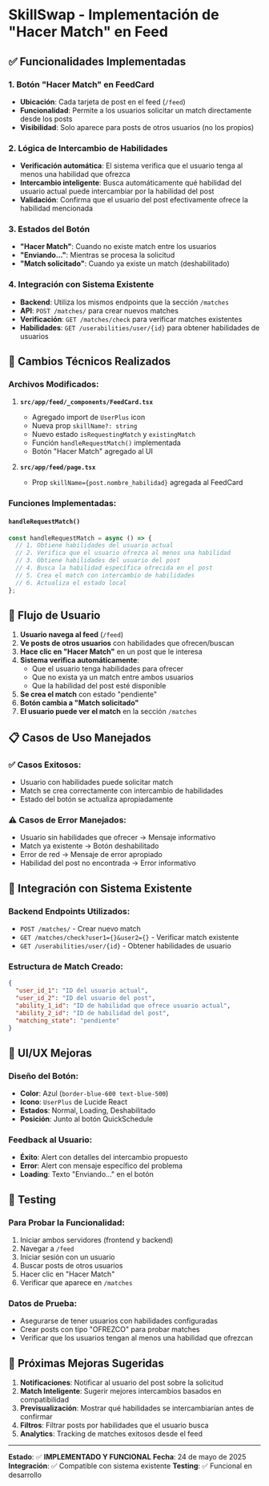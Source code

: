 # SkillSwap - Implementación de "Hacer Match" en Feed

## ✅ Funcionalidades Implementadas

### 1. Botón "Hacer Match" en FeedCard

- **Ubicación**: Cada tarjeta de post en el feed (`/feed`)
- **Funcionalidad**: Permite a los usuarios solicitar un match directamente desde los posts
- **Visibilidad**: Solo aparece para posts de otros usuarios (no los propios)

### 2. Lógica de Intercambio de Habilidades

- **Verificación automática**: El sistema verifica que el usuario tenga al menos una habilidad que ofrezca
- **Intercambio inteligente**: Busca automáticamente qué habilidad del usuario actual puede intercambiar por la habilidad del post
- **Validación**: Confirma que el usuario del post efectivamente ofrece la habilidad mencionada

### 3. Estados del Botón

- **"Hacer Match"**: Cuando no existe match entre los usuarios
- **"Enviando..."**: Mientras se procesa la solicitud
- **"Match solicitado"**: Cuando ya existe un match (deshabilitado)

### 4. Integración con Sistema Existente

- **Backend**: Utiliza los mismos endpoints que la sección `/matches`
- **API**: `POST /matches/` para crear nuevos matches
- **Verificación**: `GET /matches/check` para verificar matches existentes
- **Habilidades**: `GET /userabilities/user/{id}` para obtener habilidades de usuarios

## 🔧 Cambios Técnicos Realizados

### Archivos Modificados:

1. **`src/app/feed/_components/FeedCard.tsx`**

   - Agregado import de `UserPlus` icon
   - Nueva prop `skillName?: string`
   - Nuevo estado `isRequestingMatch` y `existingMatch`
   - Función `handleRequestMatch()` implementada
   - Botón "Hacer Match" agregado al UI

2. **`src/app/feed/page.tsx`**
   - Prop `skillName={post.nombre_habilidad}` agregada al FeedCard

### Funciones Implementadas:

#### `handleRequestMatch()`

```typescript
const handleRequestMatch = async () => {
  // 1. Obtiene habilidades del usuario actual
  // 2. Verifica que el usuario ofrezca al menos una habilidad
  // 3. Obtiene habilidades del usuario del post
  // 4. Busca la habilidad específica ofrecida en el post
  // 5. Crea el match con intercambio de habilidades
  // 6. Actualiza el estado local
};
```

## 🎯 Flujo de Usuario

1. **Usuario navega al feed** (`/feed`)
2. **Ve posts de otros usuarios** con habilidades que ofrecen/buscan
3. **Hace clic en "Hacer Match"** en un post que le interesa
4. **Sistema verifica automáticamente**:
   - Que el usuario tenga habilidades para ofrecer
   - Que no exista ya un match entre ambos usuarios
   - Que la habilidad del post esté disponible
5. **Se crea el match** con estado "pendiente"
6. **Botón cambia a "Match solicitado"**
7. **El usuario puede ver el match** en la sección `/matches`

## 📋 Casos de Uso Manejados

### ✅ Casos Exitosos:

- Usuario con habilidades puede solicitar match
- Match se crea correctamente con intercambio de habilidades
- Estado del botón se actualiza apropiadamente

### ⚠️ Casos de Error Manejados:

- Usuario sin habilidades que ofrecer → Mensaje informativo
- Match ya existente → Botón deshabilitado
- Error de red → Mensaje de error apropiado
- Habilidad del post no encontrada → Error informativo

## 🔄 Integración con Sistema Existente

### Backend Endpoints Utilizados:

- `POST /matches/` - Crear nuevo match
- `GET /matches/check?user1={}&user2={}` - Verificar match existente
- `GET /userabilities/user/{id}` - Obtener habilidades de usuario

### Estructura de Match Creado:

```json
{
  "user_id_1": "ID del usuario actual",
  "user_id_2": "ID del usuario del post",
  "ability_1_id": "ID de habilidad que ofrece usuario actual",
  "ability_2_id": "ID de habilidad del post",
  "matching_state": "pendiente"
}
```

## 🎨 UI/UX Mejoras

### Diseño del Botón:

- **Color**: Azul (`border-blue-600 text-blue-500`)
- **Icono**: `UserPlus` de Lucide React
- **Estados**: Normal, Loading, Deshabilitado
- **Posición**: Junto al botón QuickSchedule

### Feedback al Usuario:

- **Éxito**: Alert con detalles del intercambio propuesto
- **Error**: Alert con mensaje específico del problema
- **Loading**: Texto "Enviando..." en el botón

## 🧪 Testing

### Para Probar la Funcionalidad:

1. Iniciar ambos servidores (frontend y backend)
2. Navegar a `/feed`
3. Iniciar sesión con un usuario
4. Buscar posts de otros usuarios
5. Hacer clic en "Hacer Match"
6. Verificar que aparece en `/matches`

### Datos de Prueba:

- Asegurarse de tener usuarios con habilidades configuradas
- Crear posts con tipo "OFREZCO" para probar matches
- Verificar que los usuarios tengan al menos una habilidad que ofrezcan

## 🚀 Próximas Mejoras Sugeridas

1. **Notificaciones**: Notificar al usuario del post sobre la solicitud
2. **Match Inteligente**: Sugerir mejores intercambios basados en compatibilidad
3. **Previsualización**: Mostrar qué habilidades se intercambiarían antes de confirmar
4. **Filtros**: Filtrar posts por habilidades que el usuario busca
5. **Analytics**: Tracking de matches exitosos desde el feed

---

**Estado**: ✅ **IMPLEMENTADO Y FUNCIONAL**
**Fecha**: 24 de mayo de 2025
**Integración**: ✅ Compatible con sistema existente
**Testing**: ✅ Funcional en desarrollo
